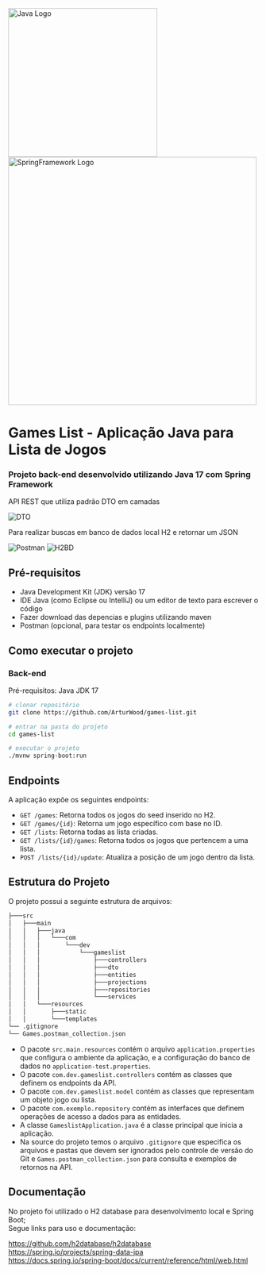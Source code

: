 <img src="https://github.com/ArturWood/games-list/assets/111249818/434c56b3-9dc9-412a-91f7-2edc3f389c14" width=300px alt="Java Logo" />
<img src="https://github.com/ArturWood/games-list/assets/111249818/d8539fd2-938e-4126-b3d4-7236a1ffdbef" width=500px alt="SpringFramework Logo" />

# Games List - Aplicação Java para Lista de Jogos

### Projeto back-end desenvolvido utilizando Java 17 com Spring Framework

API REST que utiliza padrão DTO em camadas

![DTO](https://github.com/ArturWood/games-list/assets/111249818/7642602a-0f60-413f-b8ab-640571d81081)

Para realizar buscas em banco de dados local H2 e retornar um JSON

![Postman](https://github.com/ArturWood/games-list/assets/111249818/fdff80eb-abe3-45b2-b8bf-0d53f36b3770)
![H2BD](https://github.com/ArturWood/games-list/assets/111249818/638dca5f-e1d4-460c-8779-1ab42d35594e)

## Pré-requisitos

- Java Development Kit (JDK) versão 17
- IDE Java (como Eclipse ou IntelliJ) ou um editor de texto para escrever o código
- Fazer download das depencias e plugins utilizando maven
- Postman (opcional, para testar os endpoints localmente)

## Como executar o projeto

### Back-end
Pré-requisitos: Java JDK 17

```bash
# clonar repositório
git clone https://github.com/ArturWood/games-list.git

# entrar na pasta do projeto
cd games-list

# executar o projeto
./mvnw spring-boot:run
```

## Endpoints

A aplicação expõe os seguintes endpoints:

- `GET /games`: Retorna todos os jogos do seed inserido no H2.
- `GET /games/{id}`: Retorna um jogo específico com base no ID.
- `GET /lists`: Retorna todas as lista criadas.
- `GET /lists/{id}/games`: Retorna todos os jogos que pertencem a uma lista.
- `POST /lists/{id}/update`: Atualiza a posição de um jogo dentro da lista.

## Estrutura do Projeto

O projeto possui a seguinte estrutura de arquivos:

```bash
├───src                                          
│   ├───main                                     
│   │   ├───java                                 
│   │   │   └───com                              
│   │   │       └───dev
│   │   │           └───gameslist
│   │   │               ├───controllers
│   │   │               ├───dto
│   │   │               ├───entities
│   │   │               ├───projections
│   │   │               ├───repositories
│   │   │               └───services
│   │   └───resources
│   │       ├───static
│   │       └───templates
└── .gitignore
└── Games.postman_collection.json
```

- O pacote `src.main.resources` contém o arquivo `application.properties` que configura o ambiente da aplicação, e a configuração do banco de dados no `application-test.properties`.
- O pacote `com.dev.gameslist.controllers` contém as classes que definem os endpoints da API.
- O pacote `com.dev.gameslist.model` contém as classes que representam um objeto jogo ou lista.
- O pacote `com.exemplo.repository` contém as interfaces que definem operações de acesso a dados para as entidades.
- A classe `GameslistApplication.java` é a classe principal que inicia a aplicação.
- Na source do projeto temos o arquivo `.gitignore` que especifica os arquivos e pastas que devem ser ignorados pelo controle de versão do Git e `Games.postman_collection.json` para consulta e exemplos de retornos na API.

## Documentação

No projeto foi utilizado o H2 database para desenvolvimento local e Spring Boot;<br>
Segue links para uso e documentação:

https://github.com/h2database/h2database<br>
https://spring.io/projects/spring-data-jpa<br>
https://docs.spring.io/spring-boot/docs/current/reference/html/web.html
